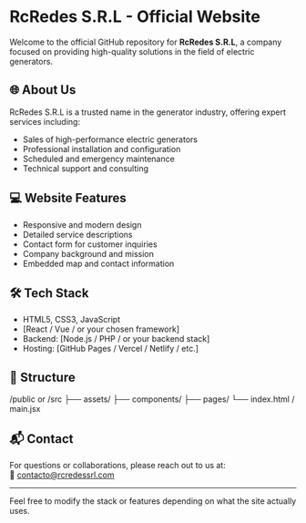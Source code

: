 # RcRedes S.R.L - Official Website

Welcome to the official GitHub repository for **RcRedes S.R.L**, a company focused on providing high-quality solutions in the field of electric generators.  

## 🌐 About Us

RcRedes S.R.L is a trusted name in the generator industry, offering expert services including:

- Sales of high-performance electric generators
- Professional installation and configuration
- Scheduled and emergency maintenance
- Technical support and consulting

## 💻 Website Features

- Responsive and modern design
- Detailed service descriptions
- Contact form for customer inquiries
- Company background and mission
- Embedded map and contact information

## 🛠️ Tech Stack

- HTML5, CSS3, JavaScript
- [React / Vue / or your chosen framework]
- Backend: [Node.js / PHP / or your backend stack]
- Hosting: [GitHub Pages / Vercel / Netlify / etc.]

## 📂 Structure

/public or /src
├── assets/
├── components/
├── pages/
└── index.html / main.jsx


## 📬 Contact

For questions or collaborations, please reach out to us at:  
📧 contacto@rcredessrl.com

---

Feel free to modify the stack or features depending on what the site actually uses.
